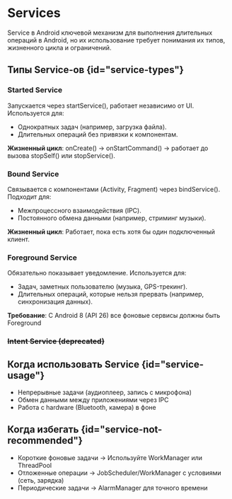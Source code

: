 # Services

<secondary-label ref="wip"/>

Service в Android ключевой механизм для выполнения длительных операций в Android,
но их использование требует понимания их типов, жизненного цикла и ограничений.

## Типы Service-ов {id="service-types"}

### Started Service

Запускается через startService(), работает независимо от UI. Используется для:

- Однократных задач (например, загрузка файла).
- Длительных операций без привязки к компонентам.

**Жизненный цикл**: onCreate() → onStartCommand() → работает до вызова stopSelf() или stopService().

### Bound Service

Связывается с компонентами (Activity, Fragment) через bindService().
Подходит для:

- Межпроцессного взаимодействия (IPC).
- Постоянного обмена данными (например, стриминг музыки).

**Жизненный цикл**: Работает, пока есть хотя бы один подключенный клиент.

### Foreground Service

Обязательно показывает уведомление.
Используется для:

- Задач, заметных пользователю (музыка, GPS-трекинг).
- Длительных операций, которые нельзя прервать (например, синхронизация данных).

**Требование**: С Android 8 (API 26) все фоновые сервисы должны быть Foreground

### ~~Intent Service (deprecated)~~

## Когда использовать Service {id="service-usage"}

- Непрерывные задачи (аудиоплеер, запись с микрофона)
- Обмен данными между приложениями через IPC
- Работа с hardware (Bluetooth, камера) в фоне

## Когда избегать {id="service-not-recommended"}

- Короткие фоновые задачи → Используйте WorkManager или ThreadPool
- Отложенные операции → JobScheduler/WorkManager с условиями (сеть, зарядка)
- Периодические задачи → AlarmManager для точного времени